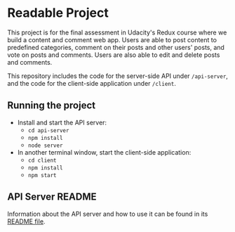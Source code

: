 # Readable Project

This project is for the final assessment in Udacity's Redux course where we build a content and comment web app. Users are able to post content to predefined categories, comment on their posts and other users' posts, and vote on posts and comments. Users are also able to edit and delete posts and comments.

This repository includes the code for the server-side API under `/api-server`, and the code for the client-side application under `/client`.

## Running the project

* Install and start the API server:
    - `cd api-server`
    - `npm install`
    - `node server`
* In another terminal window, start the client-side application:
    - `cd client`
    - `npm install`
    - `npm start`

## API Server README

Information about the API server and how to use it can be found in its [README file](api-server/README.md).
